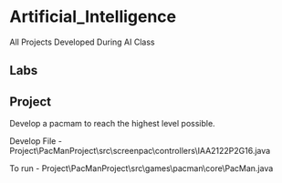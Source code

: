 # Artificial_Intelligence
All Projects Developed During AI Class

## Labs

## Project
Develop a pacmam to reach the highest level possible.

  Develop File - Project\PacManProject\src\screenpac\controllers\IAA2122P2G16.java
  
  To run - Project\PacManProject\src\games\pacman\core\PacMan.java
